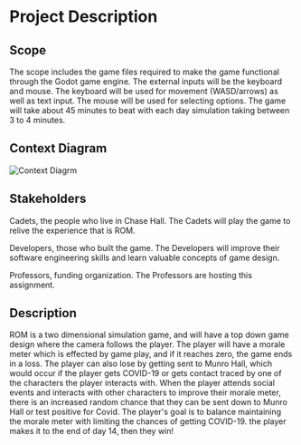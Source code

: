 # Project Description

## Scope

The scope includes the game files required to make the game functional through
the Godot game engine.
The external inputs will be the keyboard and mouse.
The keyboard will be used for movement (WASD/arrows) as well as text input.
The mouse will be used for selecting options.
The game will take about 45 minutes to beat with each day simulation taking 
between 3 to 4 minutes.

## Context Diagram

![Context Diagrm](https://github.com/macee/final-project-i-m-also-not-in-a-group/blob/main/Context%20Diagram.png)

## Stakeholders

Cadets, the people who live in Chase Hall. The Cadets will play the game to
relive the experience that is ROM.

Developers, those who built the game. The Developers will improve their software
engineering skills and learn valuable concepts of game design.

Professors, funding organization. The Professors are hosting this assignment.

## Description

ROM is a two dimensional simulation game, and will have a top down game design
where the camera follows the player. The player will have a morale meter which
is effected by game play, and if it reaches zero, the game ends in a loss. The
player can also lose by getting sent to Munro Hall, which would occur if the
player gets COVID-19 or gets contact traced by one of the characters the player
interacts with. When the player attends social events and interacts with other
characters to improve their morale meter, there is an increased random chance
that they can be sent down to Munro Hall or test positive for Covid. The player's 
goal is to balance maintaining the morale meter with limiting the chances of 
getting COVID-19. the player makes it to the end of day 14, then they win! 
